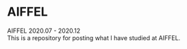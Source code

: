 # AIFFEL
AIFFEL 2020.07 - 2020.12  
This is a repository for posting what I have studied at AIFFEL.
